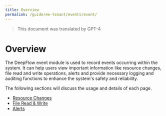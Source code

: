 ```yaml
---
title: Overview
permalink: /guide/ee-tenant/events/event/
---
```


> This document was translated by GPT-4

# Overview

The DeepFlow event module is used to record events occurring within the system. It can help users view important information like resource changes, file read and write operations, alerts and provide necessary logging and auditing functions to enhance the system's safety and reliability.

The following sections will discuss the usage and details of each page.

- [Resource Changes](./resource-changes/)
- [File Read & Write](./file-reading-and-writing/)
- [Alerts](./alarm/)
